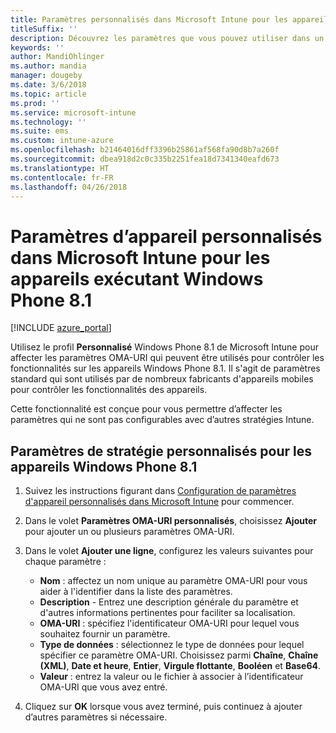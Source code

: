 ```yaml
---
title: Paramètres personnalisés dans Microsoft Intune pour les appareils exécutant Windows Phone 8.1
titleSuffix: ''
description: Découvrez les paramètres que vous pouvez utiliser dans un profil personnalisé Windows Phone 8.1.
keywords: ''
author: MandiOhlinger
ms.author: mandia
manager: dougeby
ms.date: 3/6/2018
ms.topic: article
ms.prod: ''
ms.service: microsoft-intune
ms.technology: ''
ms.suite: ems
ms.custom: intune-azure
ms.openlocfilehash: b21464016dff3396b25861af568fa90d8b7a260f
ms.sourcegitcommit: dbea918d2c0c335b2251fea18d7341340eafd673
ms.translationtype: HT
ms.contentlocale: fr-FR
ms.lasthandoff: 04/26/2018
---
```

# <a name="microsoft-intune-custom-device-settings-for-devices-running-windows-phone-81"></a>Paramètres d’appareil personnalisés dans Microsoft Intune pour les appareils exécutant Windows Phone 8.1

[!INCLUDE [azure_portal](./includes/azure_portal.md)]

Utilisez le profil **Personnalisé** Windows Phone 8.1 de Microsoft Intune pour affecter les paramètres OMA-URI qui peuvent être utilisés pour contrôler les fonctionnalités sur les appareils Windows Phone 8.1. Il s'agit de paramètres standard qui sont utilisés par de nombreux fabricants d'appareils mobiles pour contrôler les fonctionnalités des appareils.

Cette fonctionnalité est conçue pour vous permettre d’affecter les paramètres qui ne sont pas configurables avec d’autres stratégies Intune.

## <a name="custom-policy-settings-for-windows-phone-81-devices"></a>Paramètres de stratégie personnalisés pour les appareils Windows Phone 8.1

1. Suivez les instructions figurant dans [Configuration de paramètres d'appareil personnalisés dans Microsoft Intune](custom-settings-configure.md) pour commencer.
2. Dans le volet **Paramètres OMA-URI personnalisés**, choisissez **Ajouter** pour ajouter un ou plusieurs paramètres OMA-URI.
3. Dans le volet **Ajouter une ligne**, configurez les valeurs suivantes pour chaque paramètre :
    - **Nom** : affectez un nom unique au paramètre OMA-URI pour vous aider à l'identifier dans la liste des paramètres.
    - **Description** - Entrez une description générale du paramètre et d'autres informations pertinentes pour faciliter sa localisation.
    - **OMA-URI** : spécifiez l'identificateur OMA-URI pour lequel vous souhaitez fournir un paramètre.
    - **Type de données** : sélectionnez le type de données pour lequel spécifier ce paramètre OMA-URI. Choisissez parmi **Chaîne**, **Chaîne (XML)**, **Date et heure**, **Entier**, **Virgule flottante**, **Booléen** et **Base64**.
    - **Valeur** : entrez la valeur ou le fichier à associer à l’identificateur OMA-URI que vous avez entré.

4. Cliquez sur **OK** lorsque vous avez terminé, puis continuez à ajouter d’autres paramètres si nécessaire.
